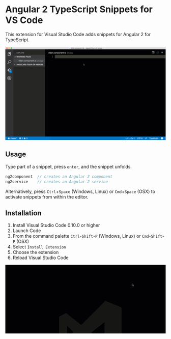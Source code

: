 # Angular 2 TypeScript Snippets for VS Code

This extension for Visual Studio Code adds snippets for Angular 2 for TypeScript.

![Use Extension](images/use-extension.gif)

## Usage
Type part of a snippet, press `enter`, and the snippet unfolds.

```javascript
ng2component  // creates an Angular 2 component
ng2service    // creates an Angular 2 service
```

Alternatively, press `Ctrl`+`Space` (Windows, Linux) or `Cmd`+`Space` (OSX) to activate snippets from within the editor.

## Installation

1. Install Visual Studio Code 0.10.0 or higher
2. Launch Code
3. From the command palette `Ctrl`-`Shift`-`P` (Windows, Linux) or `Cmd`-`Shift`-`P` (OSX)
4. Select `Install Extension`
5. Choose the extension
6. Reload Visual Studio Code

![Install Extension](images/install-extension.gif)
